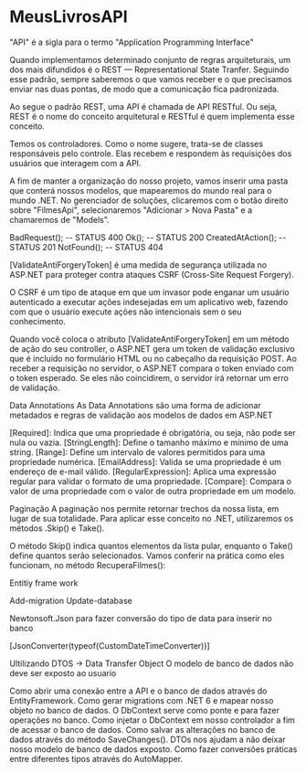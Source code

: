 # MeusLivrosAPI

 "API" é a sigla para o termo "Application Programming Interface"

Quando implementamos determinado conjunto de regras arquiteturais, um dos mais difundidos é o REST — Representational State Tranfer. Seguindo esse padrão, sempre saberemos o que vamos receber e o que precisamos enviar nas duas pontas, de modo que a comunicação fica padronizada.

Ao segue o padrão REST, uma API é chamada de API RESTful. Ou seja, REST é o nome do conceito arquitetural e RESTful é quem implementa esse conceito.

Temos os controladores. Como o nome sugere, trata-se de classes responsáveis pelo controle. Elas recebem e respondem às requisições dos usuários que interagem com a API.

A fim de manter a organização do nosso projeto, vamos inserir uma pasta que conterá nossos modelos, que mapearemos do mundo real para o mundo .NET. No gerenciador de soluções, clicaremos com o botão direito sobre "FilmesApi", selecionaremos "Adicionar > Nova Pasta" e a chamaremos de "Models".

BadRequest(); -- STATUS 400
Ok(); -- STATUS 200
CreatedAtAction(); -- STATUS 201
NotFound(); -- STATUS 404

[ValidateAntiForgeryToken] é uma medida de segurança utilizada no ASP.NET para proteger contra ataques CSRF (Cross-Site Request Forgery).

O CSRF é um tipo de ataque em que um invasor pode enganar um usuário autenticado a executar ações indesejadas em um aplicativo web, fazendo com que o usuário execute ações não intencionais sem o seu conhecimento.

Quando você coloca o atributo [ValidateAntiForgeryToken] em um método de ação do seu controller, o ASP.NET gera um token de validação exclusivo que é incluído no formulário HTML ou no cabeçalho da requisição POST. Ao receber a requisição no servidor, o ASP.NET compara o token enviado com o token esperado. Se eles não coincidirem, o servidor irá retornar um erro de validação.

Data Annotations As Data Annotations são uma forma de adicionar metadados e regras de validação aos modelos de dados em ASP.NET

[Required]: Indica que uma propriedade é obrigatória, ou seja, não pode ser nula ou vazia.
[StringLength]: Define o tamanho máximo e mínimo de uma string.
[Range]: Define um intervalo de valores permitidos para uma propriedade numérica.
[EmailAddress]: Valida se uma propriedade é um endereço de e-mail válido.
[RegularExpression]: Aplica uma expressão regular para validar o formato de uma propriedade.
[Compare]: Compara o valor de uma propriedade com o valor de outra propriedade em um modelo.

Paginação
A paginação nos permite retornar trechos da nossa lista, em lugar de sua totalidade. Para aplicar esse conceito no .NET, utilizaremos os métodos .Skip() e Take().

O método Skip() indica quantos elementos da lista pular, enquanto o Take() define quantos serão selecionados. Vamos conferir na prática como eles funcionam, no método RecuperaFilmes():

Entitiy frame work

Add-migration
Update-database

Newtonsoft.Json 
para fazer conversão do tipo de data para inserir no banco

[JsonConverter(typeof(CustomDateTimeConverter))]

Ultilizando DTOS -> Data Transfer Object
O modelo de banco de dados não deve ser exposto ao usuario

Como abrir uma conexão entre a API e o banco de dados através do EntityFramework.
Como gerar migrations com .NET 6 e mapear nosso objeto no banco de dados.
O DbContext serve como ponte e para fazer operações no banco.
Como injetar o DbContext em nosso controlador a fim de acessar o banco de dados.
Como salvar as alterações no banco de dados através do método SaveChanges().
DTOs nos ajudam a não deixar nosso modelo de banco de dados exposto.
Como fazer conversões práticas entre diferentes tipos através do AutoMapper.
